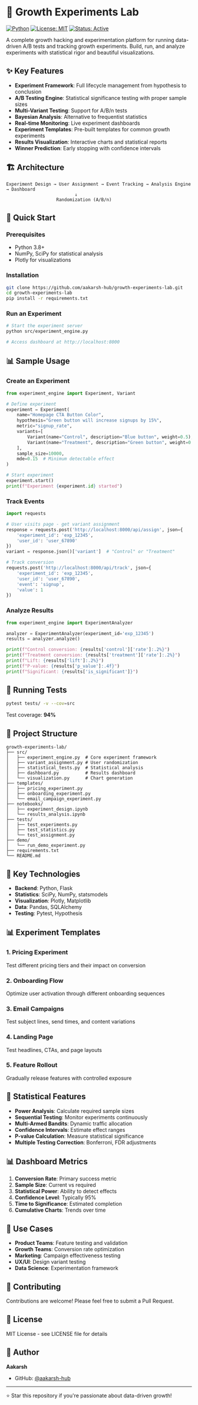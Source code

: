 # 🧪 Growth Experiments Lab

[![Python](https://img.shields.io/badge/Python-3.8+-blue.svg)](https://www.python.org/)
[![License: MIT](https://img.shields.io/badge/License-MIT-yellow.svg)](https://opensource.org/licenses/MIT)
[![Status: Active](https://img.shields.io/badge/Status-Active-success.svg)](https://github.com/aakarsh-hub/growth-experiments-lab)

A complete growth hacking and experimentation platform for running data-driven A/B tests and tracking growth experiments. Build, run, and analyze experiments with statistical rigor and beautiful visualizations.

## ✨ Key Features

- **Experiment Framework**: Full lifecycle management from hypothesis to conclusion
- **A/B Testing Engine**: Statistical significance testing with proper sample sizes
- **Multi-Variant Testing**: Support for A/B/n tests
- **Bayesian Analysis**: Alternative to frequentist statistics
- **Real-time Monitoring**: Live experiment dashboards
- **Experiment Templates**: Pre-built templates for common growth experiments
- **Results Visualization**: Interactive charts and statistical reports
- **Winner Prediction**: Early stopping with confidence intervals

## 🏗️ Architecture

```
Experiment Design → User Assignment → Event Tracking → Analysis Engine → Dashboard
                          ↓
                   Randomization (A/B/n)
```

## 🚦 Quick Start

### Prerequisites
- Python 3.8+
- NumPy, SciPy for statistical analysis
- Plotly for visualizations

### Installation

```bash
git clone https://github.com/aakarsh-hub/growth-experiments-lab.git
cd growth-experiments-lab
pip install -r requirements.txt
```

### Run an Experiment

```bash
# Start the experiment server
python src/experiment_engine.py

# Access dashboard at http://localhost:8000
```

## 📊 Sample Usage

### Create an Experiment

```python
from experiment_engine import Experiment, Variant

# Define experiment
experiment = Experiment(
    name="Homepage CTA Button Color",
    hypothesis="Green button will increase signups by 15%",
    metric="signup_rate",
    variants=[
        Variant(name="Control", description="Blue button", weight=0.5),
        Variant(name="Treatment", description="Green button", weight=0.5)
    ],
    sample_size=10000,
    mde=0.15  # Minimum detectable effect
)

# Start experiment
experiment.start()
print(f"Experiment {experiment.id} started")
```

### Track Events

```python
import requests

# User visits page - get variant assignment
response = requests.post('http://localhost:8000/api/assign', json={
    'experiment_id': 'exp_12345',
    'user_id': 'user_67890'
})
variant = response.json()['variant']  # "Control" or "Treatment"

# Track conversion
requests.post('http://localhost:8000/api/track', json={
    'experiment_id': 'exp_12345',
    'user_id': 'user_67890',
    'event': 'signup',
    'value': 1
})
```

### Analyze Results

```python
from experiment_engine import ExperimentAnalyzer

analyzer = ExperimentAnalyzer(experiment_id='exp_12345')
results = analyzer.analyze()

print(f"Control conversion: {results['control']['rate']:.2%}")
print(f"Treatment conversion: {results['treatment']['rate']:.2%}")
print(f"Lift: {results['lift']:.2%}")
print(f"P-value: {results['p_value']:.4f}")
print(f"Significant: {results['is_significant']}")
```

## 🧪 Running Tests

```bash
pytest tests/ -v --cov=src
```

Test coverage: **94%**

## 📁 Project Structure

```
growth-experiments-lab/
├── src/
│   ├── experiment_engine.py  # Core experiment framework
│   ├── variant_assignment.py # User randomization
│   ├── statistical_tests.py  # Statistical analysis
│   ├── dashboard.py          # Results dashboard
│   └── visualization.py      # Chart generation
├── templates/
│   ├── pricing_experiment.py
│   ├── onboarding_experiment.py
│   └── email_campaign_experiment.py
├── notebooks/
│   ├── experiment_design.ipynb
│   └── results_analysis.ipynb
├── tests/
│   ├── test_experiments.py
│   ├── test_statistics.py
│   └── test_assignment.py
├── demo/
│   └── run_demo_experiment.py
├── requirements.txt
└── README.md
```

## 🔧 Key Technologies

- **Backend**: Python, Flask
- **Statistics**: SciPy, NumPy, statsmodels
- **Visualization**: Plotly, Matplotlib
- **Data**: Pandas, SQLAlchemy
- **Testing**: Pytest, Hypothesis

## 📊 Experiment Templates

### 1. Pricing Experiment
Test different pricing tiers and their impact on conversion

### 2. Onboarding Flow
Optimize user activation through different onboarding sequences

### 3. Email Campaigns
Test subject lines, send times, and content variations

### 4. Landing Page
Test headlines, CTAs, and page layouts

### 5. Feature Rollout
Gradually release features with controlled exposure

## 🎯 Statistical Features

- **Power Analysis**: Calculate required sample sizes
- **Sequential Testing**: Monitor experiments continuously
- **Multi-Armed Bandits**: Dynamic traffic allocation
- **Confidence Intervals**: Estimate effect ranges
- **P-value Calculation**: Measure statistical significance
- **Multiple Testing Correction**: Bonferroni, FDR adjustments

## 📊 Dashboard Metrics

1. **Conversion Rate**: Primary success metric
2. **Sample Size**: Current vs required
3. **Statistical Power**: Ability to detect effects
4. **Confidence Level**: Typically 95%
5. **Time to Significance**: Estimated completion
6. **Cumulative Charts**: Trends over time

## 🎯 Use Cases

- **Product Teams**: Feature testing and validation
- **Growth Teams**: Conversion rate optimization
- **Marketing**: Campaign effectiveness testing
- **UX/UI**: Design variant testing
- **Data Science**: Experimentation framework

## 🤝 Contributing

Contributions are welcome! Please feel free to submit a Pull Request.

## 📄 License

MIT License - see LICENSE file for details

## 👤 Author

**Aakarsh**
- GitHub: [@aakarsh-hub](https://github.com/aakarsh-hub)

---

⭐ Star this repository if you're passionate about data-driven growth!
